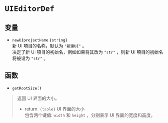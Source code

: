 # `UIEditorDef`
<!-- 暂未完成 -->
## 变量
- `newUIprojectName` `{string}`  
新 UI 项目的名称，默认为 `"新建UI"` 。  
决定了新 UI 项目的初始名，例如如果将其改为 `"str"` ，则新 UI 项目的初始名将被设为 `"str"` 。  

## 函数
- `getRootSize()`  
> 返回 UI 界面的大小。  
> - return: `{table}` UI 界面的大小  
> 包含两个键值: `width` 和 `height` ，分别表示 UI 界面的宽度和高度。  
